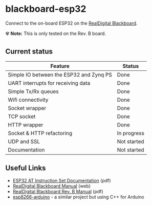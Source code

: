 # blackboard-esp32
Connect to the on-board ESP32 on the [RealDigital Blackboard](https://realdigital.org/).

:radioactive:  **Note:** This is only tested on the Rev. B board.


## Current status

| Feature                                 | Status      |
|-----------------------------------------|-------------|
| Simple IO between the ESP32 and Zynq PS | Done        |
| UART interrupts for receiving data      | Done        |
| Simple Tx/Rx queues                     | Done        |
| Wifi connectivity                       | Done        |
| Socket wrapper                          | Done        |
| TCP socket                              | Done        |
| HTTP wrapper                            | Done        |
| Socket & HTTP refactoring               | In progress |
| UDP and SSL                             | Not started |
| Documentation                           | Not started |

## Useful Links
* [ESP32 AT Instruction Set Documentation](https://www.espressif.com/sites/default/files/documentation/esp32_at_instruction_set_and_examples_en.pdf) (pdf)
* [RealDigital Blackboard Manual](https://www.realdigital.org/doc/9c908d94497abb1eac41175d1ab05b88) (web)
* [RealDigital Blackboard Rev. B Manual](https://www.realdigital.org/downloads/1a63155aa0d45e6af2d1ca0ea5d1e53a.pdf) (pdf)
* [esp8266-arduino](http://github.com/sharpCoder/esp8266-arduino/) - a similar project but using C++ for Arduino
